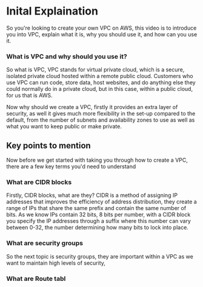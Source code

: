 # Inital Explaination

So you're looking to create your own VPC on AWS, this video is to introduce you into VPC, explain what it is, why you should use it, and how can you use it.
### What is VPC and why should you use it?

So what is VPC, VPC stands for virtual private cloud, which is a secure, isolated private cloud hosted within a remote public cloud. Customers who use VPC can run code, store data, host websites, and do anything else they could normally do in a private cloud, but in this case, within a public cloud, for us that is AWS.

Now why should we create a VPC, firstly it provides an extra layer of security, as well it gives much more flexibility in the set-up compared to the default, from the number of subnets and availability zones to use as well as what you want to keep public or make private.

## Key points to mention
Now before we get started with taking you through how to create a VPC, there are a few key terms you'd need to understand
### What are CIDR blocks

Firstly, CIDR blocks, what are they? CIDR is a method of assigning IP addresses that improves the efficiency of address distribution, they create a range of IPs that share the same prefix and contain the same number of bits. As we know IPs contain 32 bits, 8 bits per number, with a CIDR block you specify the IP addresses through a suffix where this number can vary between 0-32, the number determining how many bits to lock into place.


### What are security groups

So the next topic is security groups, they are important within a VPC as we want to maintain high levels of security, 

### What are Route tabl
